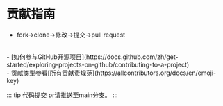 

# 贡献指南
- fork->clone->修改->提交->pull request
<br/>
- [如何参与GitHub开源项目](https://docs.github.com/zh/get-started/exploring-projects-on-github/contributing-to-a-project)
<br/>
- 贡献类型参看[所有贡献责规范](https://allcontributors.org/docs/en/emoji-key)

::: tip 代码提交
pr请推送至main分支。
:::